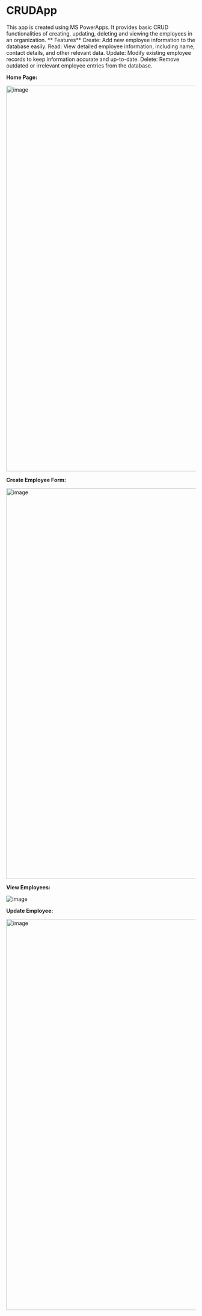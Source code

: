 # CRUDApp

This app is created using MS PowerApps. It provides basic CRUD functionalities of creating, updating, deleting and viewing the employees in an organization.
**
Features**
Create: Add new employee information to the database easily.
Read: View detailed employee information, including name, contact details, and other relevant data.
Update: Modify existing employee records to keep information accurate and up-to-date.
Delete: Remove outdated or irrelevant employee entries from the database.

**Home Page:**

<img width="1024" alt="image" src="https://github.com/mrudulabapat/CRUDApp/assets/35365848/f6c5a6d0-da1d-4df2-9b46-2263e9f90e54">


**Create Employee Form:**

<img width="1037" alt="image" src="https://github.com/mrudulabapat/CRUDApp/assets/35365848/d605f89c-267e-47d7-978e-0b93b62eae86">

**View Employees:**

![image](https://github.com/mrudulabapat/CRUDApp/assets/35365848/d5a4891a-790d-45aa-a5d9-573995f6beff)

**Update Employee:**

<img width="1038" alt="image" src="https://github.com/mrudulabapat/CRUDApp/assets/35365848/1373712c-668b-4c80-9831-c92509fa15ab">




